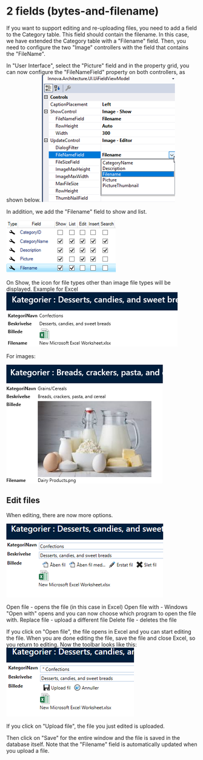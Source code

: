 # 2 fields (bytes-and-filename)

If you want to support editing and re-uploading files, you need to add a field to the Category table. This field should contain the filename. In this case, we have extended the Category table with a "Filename" field.
Then, you need to configure the two "Image" controllers with the field that contains the "FileName".

In "User Interface", select the "Picture" field and in the property grid, you can now configure the "FileNameField" property on both controllers, as shown below.
 ![image.png](media/to-felter_0.png)

In addition, we add the "Filename" field to show and list.

 ![image.png](media/to-felter_1.png)

On Show, the icon for file types other than image file types will be displayed.
Example for Excel
 ![image.png](media/to-felter_2.png)

For images:

 ![image.png](media/to-felter_3.png)

## Edit files

When editing, there are now more options.

 ![image.png](media/to-felter_4.png)

Open file - opens the file (in this case in Excel)
Open file with - Windows "Open with" opens and you can now choose which program to open the file with.
Replace file - upload a different file
Delete file - deletes the file


If you click on "Open file", the file opens in Excel and you can start editing the file.
When you are done editing the file, save the file and close Excel, so you return to editing.
Now the toolbar looks like this:
 ![image.png](media/to-felter_5.png)

If you click on "Upload file", the file you just edited is uploaded.

Then click on "Save" for the entire window and the file is saved in the database itself.
Note that the "Filename" field is automatically updated when you upload a file.